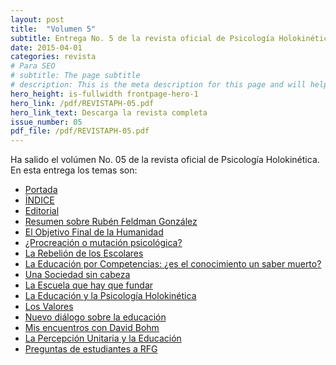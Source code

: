 ```yaml
---
layout: post
title:  "Volumen 5"
subtitle: Entrega No. 5 de la revista oficial de Psicología Holokinética
date: 2015-04-01
categories: revista
# Para SEO
# subtitle: The page subtitle
# description: This is the meta description for this page and will help it appear in search engines
hero_height: is-fullwidth frontpage-hero-1
hero_link: /pdf/REVISTAPH-05.pdf
hero_link_text: Descarga la revista completa
issue_number: 05
pdf_file: /pdf/REVISTAPH-05.pdf
---
```


Ha salido el volúmen No. 05 de la revista oficial de Psicología Holokinética. 
En esta entrega los temas son:


- [Portada](/pdf/REVISTAPH-05.pdf#page=1)
- [ÍNDICE](/pdf/REVISTAPH-05.pdf#page=3)
- [Editorial](/pdf/REVISTAPH-05.pdf#page=4)
- [Resumen sobre Rubén Feldman González](/pdf/REVISTAPH-05.pdf#page=5)
- [El Objetivo Final de la Humanidad](/pdf/REVISTAPH-05.pdf#page=7)
- [¿Procreación o mutación psicológica?](/pdf/REVISTAPH-05.pdf#page=9)
- [La Rebelión de los Escolares](/pdf/REVISTAPH-05.pdf#page=14)
- [La Educación por Competencias: ¿es el conocimiento un saber muerto?](/pdf/REVISTAPH-05.pdf#page=18)
- [Una Sociedad sin cabeza](/pdf/REVISTAPH-05.pdf#page=21)
- [La Escuela que hay que fundar](/pdf/REVISTAPH-05.pdf#page=22)
- [La Educación y la Psicología Holokinética](/pdf/REVISTAPH-05.pdf#page=25)
- [Los Valores](/pdf/REVISTAPH-05.pdf#page=26)
- [Nuevo diálogo sobre la educación](/pdf/REVISTAPH-05.pdf#page=27)
- [Mis encuentros con David Bohm](/pdf/REVISTAPH-05.pdf#page=33)
- [La Percepción Unitaria y la Educación](/pdf/REVISTAPH-05.pdf#page=36)
- [Preguntas de estudiantes a RFG](/pdf/REVISTAPH-05.pdf#page=41)
